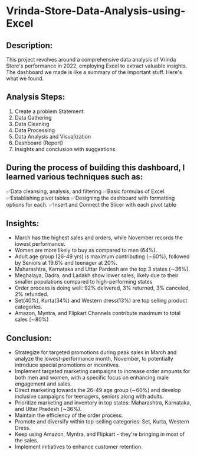 # Vrinda-Store-Data-Analysis-using-Excel
## Description:
This project revolves around a comprehensive data analysis of Vrinda Store's performance in 2022, employing Excel to extract valuable insights. The dashboard we made is like a summary of the important stuff. Here's what we found.

## Analysis Steps:
1. Create a problem Statement.
2. Data Gathering
3. Data Cleaning
4. Data Processing
5. Data Analysis and Visualization
6. Dashboard (Report)
7. Insights and conclusion with suggestions.

## During the process of building this dashboard, I learned various techniques such as:
✅Data cleansing, analysis, and filtering
✅Basic formulas of Excel.
✅Establishing pivot tables
✅Designing the dashboard with formatting options for each.
✅Insert and Connect the Slicer with each pivot table

## Insights:
- March has the highest sales and orders, while November records the lowest performance.
- Women are more likely to buy as compared to men (64%).
- Adult age group (26-49 yrs) is maximum contributing (∼60%), followed by Seniors at 19.6% and teenager at 20%.
- Maharashtra, Karnataka and Uttar Pardesh are the top 3 states (∼36%).
- Meghalaya, Dadra, and Ladakh show lower sales, likely due to their smaller populations compared to high-performing states
- Order process is doing well: 92% delivered, 3% returned, 3% canceled, 2% refunded.
- Set(40%), Kurta(34%) and Western dress(13%) are top selling product categories.
- Amazon, Myntra, and Flipkart Channels contribute maximum to total sales (∼80%)


## Conclusion:
- Strategize for targeted promotions during peak sales in March and analyze the lowest-performance month, November, to potentially introduce special promotions or incentives.
- Implement targeted marketing campaigns to increase order amounts for both men and women, with a specific focus on enhancing male engagement and sales.
- Direct marketing towards the 26-49 age group (∼60%) and develop inclusive campaigns for teenagers, seniors along with adults.
- Prioritize marketing and inventory in top states: Maharashtra, Karnataka, and Uttar Pradesh (∼36%).
- Maintain the efficiency of the order process.
- Promote and diversify within top-selling categories: Set, Kurta, Western Dress.
- Keep using Amazon, Myntra, and Flipkart - they're bringing in most of the sales.
- Implement initiatives to enhance customer retention.
